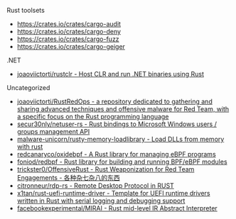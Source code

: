 Rust toolsets

* https://crates.io/crates/cargo-audit
* https://crates.io/crates/cargo-deny
* https://crates.io/crates/cargo-fuzz
* https://crates.io/crates/cargo-geiger

.NET

* [joaoviictorti/rustclr - Host CLR and run .NET binaries using Rust](https://github.com/joaoviictorti/rustclr)

Uncategorized

* [joaoviictorti/RustRedOps - a repository dedicated to gathering and sharing advanced techniques and offensive malware for Red Team, with a specific focus on the Rust programming language](https://github.com/joaoviictorti/RustRedOps)
* [secur30nly/netuser-rs - Rust bindings to Microsoft Windows users / groups management API](https://github.com/secur30nly/netuser-rs)
* [malware-unicorn/rusty-memory-loadlibrary - Load DLLs from memory with rust](https://github.com/malware-unicorn/rusty-memory-loadlibrary)
* [redcanaryco/oxidebpf - A Rust library for managing eBPF programs](https://github.com/redcanaryco/oxidebpf)
* [foniod/redbpf - Rust library for building and running BPF/eBPF modules](https://github.com/foniod/redbpf)
* [trickster0/OffensiveRust - Rust Weaponization for Red Team Engagements - 各种杂七杂八的东西](https://github.com/trickster0/OffensiveRust)
* [citronneur/rdp-rs - Remote Desktop Protocol in RUST](https://github.com/citronneur/rdp-rs)
* [x1tan/rust-uefi-runtime-driver - Template for UEFI runtime drivers written in Rust with serial logging and debugging support](https://github.com/x1tan/rust-uefi-runtime-driver)
* [facebookexperimental/MIRAI - Rust mid-level IR Abstract Interpreter](https://github.com/facebookexperimental/MIRAI)
